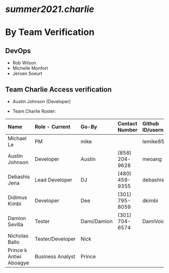 # *summer2021.charlie*

# **By Team Verification**

## DevOps
- Rob Wilson
- Michelle Monfort
- Jeroen Soeurt


## Team Charlie Access verification
- Austin Johnson (Developer)

- Team Charlie Roster:

| Name | Role - Current | Go-By | Contact Number | Github ID/username
| :--- | :--- | :--- | :--- | :--- 
| Michael Le | PM |	mike | | lemike859
| Austin Johnson | Developer | Austin | (858) 204-9628 | meoang
| Debashis Jena  | Lead Developer | DJ | (480) 459-9355 | debashisj
| Didimus Kimbi | Developer | Dee | (301) 795-8059 | dkimbi
| Damion Sevilla | Tester | Dami/Damion | (301) 704-6574 | DamiVoid
| Nicholas Ballo | Tester/Developer | Nick
| Prince k Antwi Aboagye | Business Analyst | Prince

